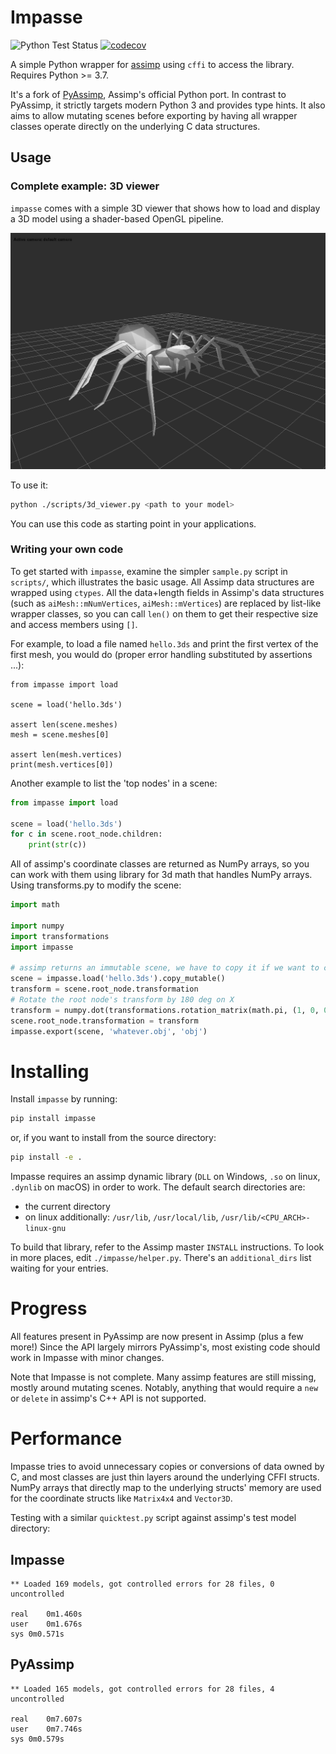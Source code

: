 Impasse
=======

![Python Test Status](https://github.com/SaladDais/Impasse/workflows/Run%20Python%20Tests/badge.svg) [![codecov](https://codecov.io/gh/SaladDais/Impasse/branch/master/graph/badge.svg?token=yCiY7MUMW5)](https://codecov.io/gh/SaladDais/Impasse)

A simple Python wrapper for [assimp](https://github.com/assimp/assimp) using `cffi` to access the library.
Requires Python >= 3.7.

It's a fork of [PyAssimp](https://github.com/assimp/assimp/tree/master/port/PyAssimp),
Assimp's official Python port. In contrast to PyAssimp, it strictly targets modern Python 3 and
provides type hints. It also aims to allow mutating scenes before exporting by having
all wrapper classes operate directly on the underlying C data structures.

## Usage

### Complete example: 3D viewer

`impasse` comes with a simple 3D viewer that shows how to load and display a 3D
model using a shader-based OpenGL pipeline.

![Screenshot](https://raw.githubusercontent.com/SaladDais/Impasse/master/3d_viewer_screenshot.png)

To use it:

```bash
python ./scripts/3d_viewer.py <path to your model>
```

You can use this code as starting point in your applications.

### Writing your own code

To get started with `impasse`, examine the simpler `sample.py` script in `scripts/`,
which illustrates the basic usage. All Assimp data structures are wrapped using
`ctypes`. All the data+length fields in Assimp's data structures (such as
`aiMesh::mNumVertices`, `aiMesh::mVertices`) are replaced by list-like wrapper classes,
so you can call `len()` on them to get their respective size and access
members using `[]`.

For example, to load a file named `hello.3ds` and print the first
vertex of the first mesh, you would do (proper error handling
substituted by assertions ...):

```python3
from impasse import load

scene = load('hello.3ds')

assert len(scene.meshes)
mesh = scene.meshes[0]

assert len(mesh.vertices)
print(mesh.vertices[0])
```

Another example to list the 'top nodes' in a
scene:

```python
from impasse import load

scene = load('hello.3ds')
for c in scene.root_node.children:
    print(str(c))
```

All of assimp's coordinate classes are returned as NumPy arrays, so you can
work with them using library for 3d math that handles NumPy arrays. Using transforms.py
to modify the scene:

```python
import math

import numpy
import transformations
import impasse

# assimp returns an immutable scene, we have to copy it if we want to change it
scene = impasse.load('hello.3ds').copy_mutable()
transform = scene.root_node.transformation
# Rotate the root node's transform by 180 deg on X
transform = numpy.dot(transformations.rotation_matrix(math.pi, (1, 0, 0)), transform)
scene.root_node.transformation = transform
impasse.export(scene, 'whatever.obj', 'obj')
```

# Installing

Install `impasse` by running:

```bash
pip install impasse
```

or, if you want to install from the source directory:

```bash
pip install -e .
```

Impasse requires an assimp dynamic library (`DLL` on Windows,
`.so` on linux, `.dynlib` on macOS) in order to work. The default search directories are:
  - the current directory
  - on linux additionally: `/usr/lib`, `/usr/local/lib`,
    `/usr/lib/<CPU_ARCH>-linux-gnu`

To build that library, refer to the Assimp master `INSTALL`
instructions. To look in more places, edit `./impasse/helper.py`.
There's an `additional_dirs` list waiting for your entries.

# Progress

All features present in PyAssimp are now present in Assimp (plus a few more!) Since the API
largely mirrors PyAssimp's, most existing code should work in Impasse with minor changes.

Note that Impasse is not complete. Many assimp features are still missing, mostly around mutating
scenes. Notably, anything that would require a `new` or `delete` in assimp's C++ API is not supported.

# Performance

Impasse tries to avoid unnecessary copies or conversions of data owned by C, and most classes
are just thin layers around the underlying CFFI structs. NumPy arrays that directly map to the
underlying structs' memory are used for the coordinate structs like `Matrix4x4` and `Vector3D`.

Testing with a similar `quicktest.py` script against assimp's test model directory:

## Impasse

```
** Loaded 169 models, got controlled errors for 28 files, 0 uncontrolled

real	0m1.460s
user	0m1.676s
sys	0m0.571s
```

## PyAssimp

```
** Loaded 165 models, got controlled errors for 28 files, 4 uncontrolled

real	0m7.607s
user	0m7.746s
sys	0m0.579s
```
